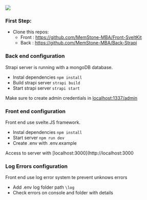 ![](https://i.imgur.com/l4LVxgo.png)


### First Step:
- Clone this repos:
    -    Front : https://github.com/MemStone-MBA/Front-SveltKit
    -    Back : https://github.com/MemStone-MBA/Back-Strapi

### Back end configuration
Strapi server is running with a mongoDB database.

- Instal dependencies
`npm install`
- Build strapi server
`strapi build`
- Start strapi server
`strapi start`

Make sure to create admin credentials in [localhost:1337/admin](http://localhost:1337/admin)

### Front end configuration
Front end use svelte.JS framework.

- Instal dependencies
`npm install`
- Start server
`npm run dev`
- Create .env with .env.example

Access to server with [localhost:3000](http://localhost:3000

### Log Errors configuration
Front end use log error system te prevent unknows errors

- Add .env log folder path
`\log`
- Check errors on console and folder with details